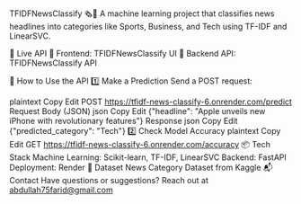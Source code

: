 TFIDFNewsClassify 🗞️🤖
A machine learning project that classifies news headlines into categories like Sports, Business, and Tech using TF-IDF and LinearSVC.

🚀 Live API
🔹 Frontend: TFIDFNewsClassify UI
🔹 Backend API: TFIDFNewsClassify API

📌 How to Use the API
1️⃣ Make a Prediction
Send a POST request:

plaintext
Copy
Edit
POST https://tfidf-news-classify-6.onrender.com/predict
Request Body (JSON)
json
Copy
Edit
{"headline": "Apple unveils new iPhone with revolutionary features"}
Response
json
Copy
Edit
{"predicted_category": "Tech"}
2️⃣ Check Model Accuracy
plaintext
Copy
Edit
GET https://tfidf-news-classify-6.onrender.com/accuracy
📦 Tech Stack
Machine Learning: Scikit-learn, TF-IDF, LinearSVC
Backend: FastAPI
Deployment: Render
🔗 Dataset
News Category Dataset from Kaggle
📬 Contact
Have questions or suggestions? Reach out at abdullah75farid@gmail.com
